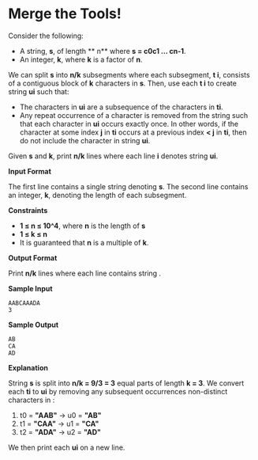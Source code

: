 Merge the Tools!
==================

Consider the following:

- A string, **s**, of length **	n** where **s = c0c1 ... cn-1**.
- An integer, **k**, where **k** is a factor of **n**.

We can split **s** into **n/k** subsegments where each subsegment, **t i**, consists of a contiguous block of **k** characters in **s**. 
Then, use each **t i** to create string **ui** such that:

- The characters in **ui** are a subsequence of the characters in **ti**.
- Any repeat occurrence of a character is removed from the string such that each character in **ui** occurs exactly 
  once. In other words, if the character at some index **j** in **ti** occurs at a previous index **< j** in **ti**, then do not 
  include the character in string **ui**.

Given **s** and **k**, print **n/k** lines where each line **i** denotes string **ui**.

**Input Format**

The first line contains a single string denoting **s**.
The second line contains an integer, **k**, denoting the length of each subsegment.

**Constraints**

- **1 ≤ n ≤ 10^4**, where **n** is the length of **s**
- **1 ≤ k ≤ n**
- It is guaranteed that **n** is a multiple of **k**.

**Output Format**

Print **n/k** lines where each line contains string .

**Sample Input**
```
AABCAAADA
3   
```

**Sample Output**
```
AB
CA
AD
```

**Explanation**

String **s** is split into **n/k = 9/3 = 3** equal parts of length **k = 3**. We convert each **ti** to **ui** by removing any subsequent 
occurrences non-distinct characters in :

1. t0 = **"AAB"** → u0 = **"AB"**
2. t1 = **"CAA"** → u1 = **"CA"**
3. t2 = **"ADA"** → u2 = **"AD"**

We then print each **ui** on a new line.